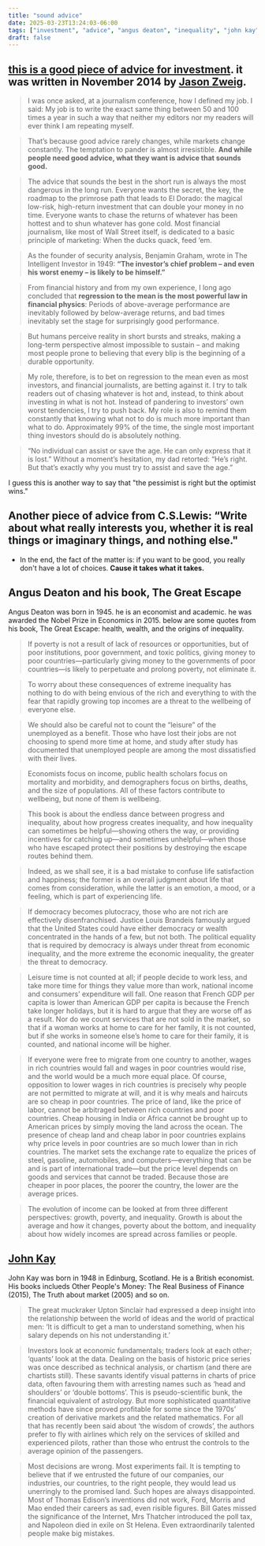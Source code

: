 ```yaml
---
title: "sound advice"
date: 2025-03-23T13:24:03-06:00
tags: ["investment", "advice", "angus deaton", "inequality", "john kay"]
draft: false
---
```


## [this is a good piece of advice for investment](https://jasonzweig.com/saving-investors-from-themselves-2/). it was written in November 2014 by [Jason Zweig](https://en.wikipedia.org/wiki/Jason_Zweig).

> I was once asked, at a journalism conference, how I defined my job. I said: My job is to write the exact same thing between 50 and 100 times a year in such a way that neither my editors nor my readers will ever think I am repeating myself.

> That’s because good advice rarely changes, while markets change constantly. The temptation to pander is almost irresistible. **And while people need good advice, what they want is advice that sounds good.**

> The advice that sounds the best in the short run is always the most dangerous in the long run. Everyone wants the secret, the key, the roadmap to the primrose path that leads to El Dorado: the magical low-risk, high-return investment that can double your money in no time. Everyone wants to chase the returns of whatever has been hottest and to shun whatever has gone cold. Most financial journalism, like most of Wall Street itself, is dedicated to a basic principle of marketing: When the ducks quack, feed ‘em.

> As the founder of security analysis, Benjamin Graham, wrote in The Intelligent Investor in 1949: **“The investor’s chief problem – and even his worst enemy – is likely to be himself.”**

> From financial history and from my own experience, I long ago concluded that **regression to the mean is the most powerful law in financial physics**: Periods of above-average performance are inevitably followed by below-average returns, and bad times inevitably set the stage for surprisingly good performance.

> But humans perceive reality in short bursts and streaks, making a long-term perspective almost impossible to sustain – and making most people prone to believing that every blip is the beginning of a durable opportunity.

> My role, therefore, is to bet on regression to the mean even as most investors, and financial journalists, are betting against it. I try to talk readers out of chasing whatever is hot and, instead, to think about investing in what is not hot. Instead of pandering to investors’ own worst tendencies, I try to push back. My role is also to remind them constantly that knowing what not to do is much more important than what to do. Approximately 99% of the time, the single most important thing investors should do is absolutely nothing.

> “No individual can assist or save the age. He can only express that it is lost.” Without a moment’s hesitation, my dad retorted: “He’s right. But that’s exactly why you must try to assist and save the age.”

I guess this is another way to say that "the pessimist is right but the optimist wins."

## Another piece of advice from C.S.Lewis: **“Write about what really interests you, whether it is real things or imaginary things, and nothing else.**"

* In the end, the fact of the matter is: if you want to be good, you really don't have a lot of choices. **Cause it takes what it takes.**

## Angus Deaton and his book, **The Great Escape**

Angus Deaton was born in 1945. he is an economist and academic. he was awarded the Nobel Prize in Economics in 2015. below are some quotes from his book, The Great Escape: health, wealth, and the origins of inequality.

> If poverty is not a result of lack of resources or opportunities, but of poor institutions, poor government, and toxic politics, giving money to poor countries—particularly giving money to the governments of poor countries—is likely to perpetuate and prolong poverty, not eliminate it.

> To worry about these consequences of extreme inequality has nothing to do with being envious of the rich and everything to with the fear that rapidly growing top incomes are a threat to the wellbeing of everyone else.

> We should also be careful not to count the “leisure” of the unemployed as a benefit. Those who have lost their jobs are not choosing to spend more time at home, and study after study has documented that unemployed people are among the most dissatisfied with their lives.

> Economists focus on income, public health scholars focus on mortality and morbidity, and demographers focus on births, deaths, and the size of populations. All of these factors contribute to wellbeing, but none of them is wellbeing.

> This book is about the endless dance between progress and inequality, about how progress creates inequality, and how inequality can sometimes be helpful—showing others the way, or providing incentives for catching up—and sometimes unhelpful—when those who have escaped protect their positions by destroying the escape routes behind them.

> Indeed, as we shall see, it is a bad mistake to confuse life satisfaction and happiness; the former is an overall judgment about life that comes from consideration, while the latter is an emotion, a mood, or a feeling, which is part of experiencing life.

> If democracy becomes plutocracy, those who are not rich are effectively disenfranchised. Justice Louis Brandeis famously argued that the United States could have either democracy or wealth concentrated in the hands of a few, but not both. The political equality that is required by democracy is always under threat from economic inequality, and the more extreme the economic inequality, the greater the threat to democracy.

> Leisure time is not counted at all; if people decide to work less, and take more time for things they value more than work, national income and consumers’ expenditure will fall. One reason that French GDP per capita is lower than American GDP per capita is because the French take longer holidays, but it is hard to argue that they are worse off as a result. Nor do we count services that are not sold in the market, so that if a woman works at home to care for her family, it is not counted, but if she works in someone else’s home to care for their family, it is counted, and national income will be higher.

> If everyone were free to migrate from one country to another, wages in rich countries would fall and wages in poor countries would rise, and the world would be a much more equal place. Of course, opposition to lower wages in rich countries is precisely why people are not permitted to migrate at will, and it is why meals and haircuts are so cheap in poor countries. The price of land, like the price of labor, cannot be arbitraged between rich countries and poor countries. Cheap housing in India or Africa cannot be brought up to American prices by simply moving the land across the ocean. The presence of cheap land and cheap labor in poor countries explains why price levels in poor countries are so much lower than in rich countries. The market sets the exchange rate to equalize the prices of steel, gasoline, automobiles, and computers—everything that can be and is part of international trade—but the price level depends on goods and services that cannot be traded. Because those are cheaper in poor places, the poorer the country, the lower are the average prices.

> The evolution of income can be looked at from three different perspectives: growth, poverty, and inequality. Growth is about the average and how it changes, poverty about the bottom, and inequality about how widely incomes are spread across families or people. 

## [John Kay](https://en.wikipedia.org/wiki/John_Kay_(economist))

John Kay was born in 1948 in Edinburg, Scotland. He is a British economist. His books inclueds Other People's Money: The Real Business of Finance (2015), The Truth about market (2005) and so on.

> The great muckraker Upton Sinclair had expressed a deep insight into the relationship between the world of ideas and the world of practical men: ‘It is difficult to get a man to understand something, when his salary depends on his not understanding it.’

> Investors look at economic fundamentals; traders look at each other; ‘quants’ look at the data. Dealing on the basis of historic price series was once described as technical analysis, or chartism (and there are chartists still). These savants identify visual patterns in charts of price data, often favouring them with arresting names such as ‘head and shoulders’ or ‘double bottoms’. This is pseudo-scientific bunk, the financial equivalent of astrology. But more sophisticated quantitative methods have since proved profitable for some since the 1970s’ creation of derivative markets and the related mathematics.
For all that has recently been said about ‘the wisdom of crowds’, the authors prefer to fly with airlines which rely on the services of skilled and experienced pilots, rather than those who entrust the controls to the average opinion of the passengers.

> Most decisions are wrong. Most experiments fail. It is tempting to believe that if we entrusted the future of our companies, our industries, our countries, to the right people, they would lead us unerringly to the promised land. Such hopes are always disappointed. Most of Thomas Edison’s inventions did not work, Ford, Morris and Mao ended their careers as sad, even risible figures. Bill Gates missed the significance of the Internet, Mrs Thatcher introduced the poll tax, and Napoleon died in exile on St Helena. Even extraordinarily talented people make big mistakes.
